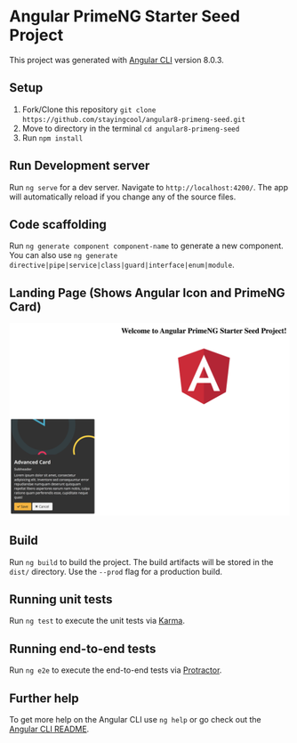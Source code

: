 # Angular PrimeNG Starter Seed Project

This project was generated with [Angular CLI](https://github.com/angular/angular-cli) version 8.0.3.

## Setup
1. Fork/Clone this repository `git clone https://github.com/stayingcool/angular8-primeng-seed.git`
2. Move to directory in the terminal `cd angular8-primeng-seed`
2. Run `npm install`

## Run Development server

Run `ng serve` for a dev server. Navigate to `http://localhost:4200/`. The app will automatically reload if you change any of the source files.

## Code scaffolding

Run `ng generate component component-name` to generate a new component. You can also use `ng generate directive|pipe|service|class|guard|interface|enum|module`.

## Landing Page (Shows Angular Icon and PrimeNG Card)

![Image of Landing Page](src/assets/showcase/home.png)

## Build

Run `ng build` to build the project. The build artifacts will be stored in the `dist/` directory. Use the `--prod` flag for a production build.

## Running unit tests

Run `ng test` to execute the unit tests via [Karma](https://karma-runner.github.io).

## Running end-to-end tests

Run `ng e2e` to execute the end-to-end tests via [Protractor](http://www.protractortest.org/).

## Further help

To get more help on the Angular CLI use `ng help` or go check out the [Angular CLI README](https://github.com/angular/angular-cli/blob/master/README.md).
